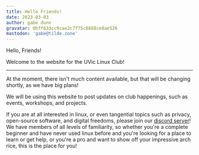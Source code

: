 ```yaml
---
title: Hello Friends!
date: 2023-03-03
author: gabe dunn
gravatar: 0bff633cc9cae2c7f75c8688ce8ae526
mastodon: 'gabe@tilde.zone'
---
```


Hello, Friends!

Welcome to the website for the UVic Linux Club!

-----------------------------------------------

At the moment, there isn't much content available, but that will be changing
shortly, as we have big plans!

We will be using this website to post updates on club happenings, such as
events, workshops, and projects.

If you are at all interested in linux, or even tangential topics such as
privacy, open-source software, and digital freedoms, please join our
[discord server][0]! We have members of all levels of familiarity, so
whether you're a complete beginner and have never used linux before and
you're looking for a place to learn or get help, or you're a pro and want 
to show off your impressive arch rice, this is the place for you!

[0]: https://discord.gg/mjT5WjZQrH

